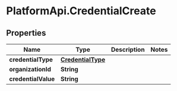 # PlatformApi.CredentialCreate

## Properties

| Name                | Type                                    | Description | Notes |
| ------------------- | --------------------------------------- | ----------- | ----- |
| **credentialType**  | [**CredentialType**](CredentialType.md) |             |
| **organizationId**  | **String**                              |             |
| **credentialValue** | **String**                              |             |
